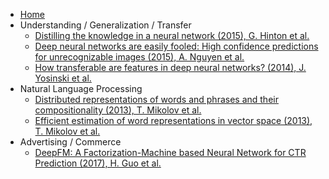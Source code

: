 - [Home](/)
- Understanding / Generalization / Transfer
    * [Distilling the knowledge in a neural network (2015), G. Hinton et al.](understanding-generalization-transfer/distilling-the-knowledge-in-a-neural-network.md)
    * [Deep neural networks are easily fooled: High confidence predictions for unrecognizable images (2015), A. Nguyen et al.](understanding-generalization-transfer/deep-neural-networks-are-easily-fooled-high-confidence-predictions-for-unrecognizable-images.md)
    * [How transferable are features in deep neural networks? (2014), J. Yosinski et al.](understanding-generalization-transfer/how-transferable-are-features-in-deep-neural-networks.md)
- Natural Language Processing
    - [Distributed representations of words and phrases and their compositionality (2013), T. Mikolov et al.](nlp/distributed-representations-of-words-and-phrases-and-their-compositionality.md)
    - [Efficient estimation of word representations in vector space (2013), T. Mikolov et al.](nlp/efficient-estimation-of-word-representations-in-vector-space.md)
- Advertising / Commerce
    * [DeepFM: A Factorization-Machine based Neural Network for CTR Prediction (2017), H. Guo et al.](advertising-commerce/deepfm.md)


